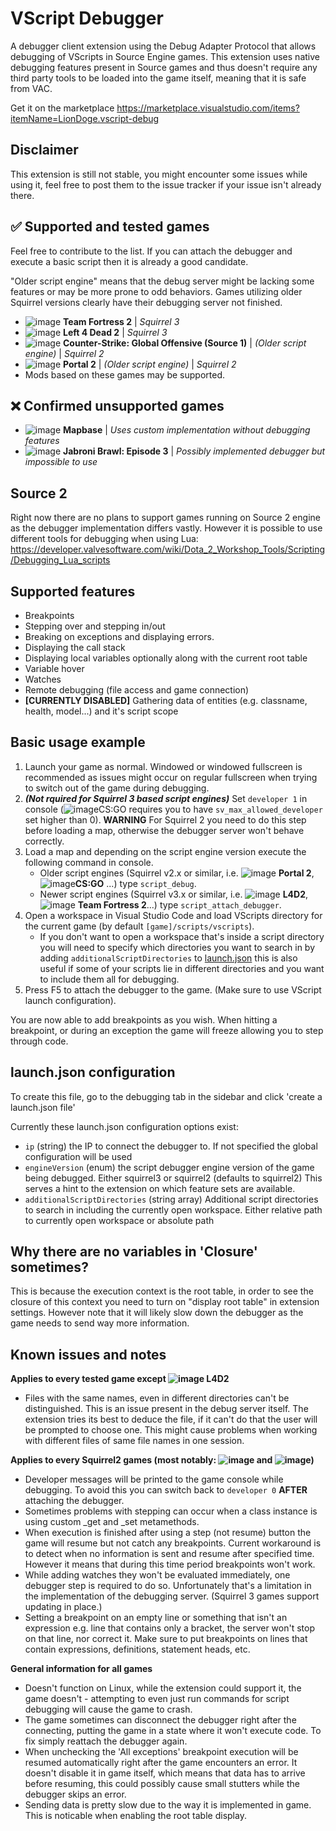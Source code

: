# VScript Debugger

A debugger client extension using the Debug Adapter Protocol that allows debugging of VScripts in Source Engine games.
This extension uses native debugging features present in Source games and thus doesn't require any third party tools to be loaded into the game itself, meaning that it is safe from VAC.

Get it on the marketplace https://marketplace.visualstudio.com/items?itemName=LionDoge.vscript-debug
<br/>

## Disclaimer
This extension is still not stable, you might encounter some issues while using it, feel free to post them to the issue tracker if your issue isn't already there.
<br/>

## ✅ Supported and tested games
Feel free to contribute to the list. If you can attach the debugger and execute a basic script then it is already a good candidate.

"Older script engine" means that the debug server might be lacking some features or may be more prone to odd behaviors. Games utilizing older Squirrel versions clearly have their debugging server not finished.

- ![image](https://developer.valvesoftware.com/w/images/thumb/8/84/Tf2-16px.png/16px-Tf2-16px.png) **Team Fortress 2** | *Squirrel 3*
- ![image](https://developer.valvesoftware.com/w/images/thumb/8/8b/Icon-L4D2.png/16px-Icon-L4D2.png) **Left 4 Dead 2** | *Squirrel 3*
- ![image](https://developer.valvesoftware.com/w/images/0/06/Csgo-16px.png) **Counter-Strike: Global Offensive (Source 1)** | *(Older script engine)* | *Squirrel 2*
- ![image](https://developer.valvesoftware.com/w/images/thumb/b/b0/Icon-Portal2.png/16px-Icon-Portal2.png) **Portal 2** | *(Older script engine)* | *Squirrel 2*
- Mods based on these games may be supported.
## ❌ Confirmed unsupported games
- ![image](https://developer.valvesoftware.com/w/images/thumb/5/5b/Mapbase-16px.png/16px-Mapbase-16px.png) **Mapbase** | *Uses custom implementation without debugging features*
- ![image](https://developer.valvesoftware.com/w/images/thumb/9/95/Jbep3-16px.png/16px-Jbep3-16px.png) **Jabroni Brawl: Episode 3** | *Possibly implemented debugger but impossible to use*

## Source 2
Right now there are no plans to support games running on Source 2 engine as the debugger implementation differs vastly.
However it is possible to use different tools for debugging when using Lua:
https://developer.valvesoftware.com/wiki/Dota_2_Workshop_Tools/Scripting/Debugging_Lua_scripts

## Supported features
- Breakpoints
- Stepping over and stepping in/out
- Breaking on exceptions and displaying errors.
- Displaying the call stack
- Displaying local variables optionally along with the current root table
- Variable hover
- Watches
- Remote debugging (file access and game connection)
- **[CURRENTLY DISABLED]** Gathering data of entities (e.g. classname, health, model...) and it's script scope

## Basic usage example
1. Launch your game as normal. Windowed or windowed fullscreen is recommended as issues might occur on regular fullscreen when trying to switch out of the game during debugging.
2. ***(Not rquired for Squirrel 3 based script engines)*** Set `developer 1` in console (![image](https://developer.valvesoftware.com/w/images/0/06/Csgo-16px.png)CS:GO requires you to have `sv_max_allowed_developer` set higher than 0). **WARNING** For Squirrel 2 you need to do this step before loading a map, otherwise the debugger server won't behave correctly.
3. Load a map and depending on the script engine version execute the following command in console.
	- Older script engines (Squirrel v2.x or similar, i.e. ![image](https://developer.valvesoftware.com/w/images/thumb/b/b0/Icon-Portal2.png/16px-Icon-Portal2.png) **Portal 2**, ![image](https://developer.valvesoftware.com/w/images/0/06/Csgo-16px.png)**CS:GO** ...) type `script_debug`.
	- Newer script engines (Squirrel v3.x or similar, i.e. ![image](https://developer.valvesoftware.com/w/images/thumb/8/8b/Icon-L4D2.png/16px-Icon-L4D2.png) **L4D2**, ![image](https://developer.valvesoftware.com/w/images/thumb/8/84/Tf2-16px.png/16px-Tf2-16px.png) **Team Fortress 2**...) type `script_attach_debugger`.
4. Open a workspace in Visual Studio Code and load VScripts directory for the current game (by default `[game]/scripts/vscripts`).
	- If you don't want to open a workspace that's inside a script directory you will need to specify which directories you want to search in by adding `additionalScriptDirectories` to [launch.json](#launchjson-configuration) this is also useful if some of your scripts lie in different directories and you want to include them all for debugging.
5. Press F5 to attach the debugger to the game. (Make sure to use VScript launch configuration).

You are now able to add breakpoints as you wish. When hitting a breakpoint, or during an exception the game will freeze allowing you to step through code.

## launch.json configuration
To create this file, go to the debugging tab in the sidebar and click 'create a launch.json file'

Currently these launch.json configuration options exist:
- `ip` (string) the IP to connect the debugger to. If not specified the global configuration will be used
- `engineVersion` (enum) the script debugger engine version of the game being debugged. Either squirrel3 or squirrel2 (defaults to squirrel2) This serves a hint to the extension on which feature sets are available.
- `additionalScriptDirectories` (string array) Additional script directories to search in including the currently open workspace. Either relative path to currently open workspace or absolute path

## Why there are no variables in 'Closure' sometimes?
This is because the execution context is the root table, in order to see the closure of this context you need to turn on "display root table" in extension settings.
However note that it will likely slow down the debugger as the game needs to send way more information.

## Known issues and notes
**Applies to every tested game except ![image](https://developer.valvesoftware.com/w/images/thumb/8/8b/Icon-L4D2.png/16px-Icon-L4D2.png) L4D2**
- Files with the same names, even in different directories can't be distinguished. This is an issue present in the debug server itself. The extension tries its best to deduce the file, if it can't do that the user will be prompted to choose one. This might cause problems when working with different files of same file names in one session.

**Applies to every Squirrel2 games (most notably: ![image](https://developer.valvesoftware.com/w/images/thumb/b/b0/Icon-Portal2.png/16px-Icon-Portal2.png) and ![image](https://developer.valvesoftware.com/w/images/0/06/Csgo-16px.png))**
- Developer messages will be printed to the game console while debugging. To avoid this you can switch back to `developer 0` **AFTER** attaching the debugger.
- Sometimes problems with stepping can occur when a class instance is using custom _get and _set metamethods.
- When execution is finished after using a step (not resume) button the game will resume but not catch any breakpoints. Current workaround is to detect when no information is sent and resume after specified time. However it means that during this time period breakpoints won't work.
- While adding watches they won't be evaluated immediately, one debugger step is required to do so. Unfortunately that's a limitation in the implementation of the debugging server. (Squirrel 3 games support updating in place.)
- Setting a breakpoint on an empty line or something that isn't an expression e.g. line that contains only a bracket, the server won't stop on that line, nor correct it. Make sure to put breakpoints on lines that contain expressions, definitions, statement heads, etc.

**General information for all games**
- Doesn't function on Linux, while the extension could support it, the game doesn't - attempting to even just run commands for script debugging will cause the game to crash.
- The game sometimes can disconnect the debugger right after the connecting, putting the game in a state where it won't execute code. To fix simply reattach the debugger again.
- When unchecking the 'All exceptions' breakpoint execution will be resumed automatically right after the game encounters an error. It doesn't disable it in game itself, which means that data has to arrive before resuming, this could possibly cause small stutters while the debugger skips an error.
- Sending data is pretty slow due to the way it is implemented in game. This is noticable when enabling the root table display.
